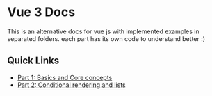 # Vue 3 Docs
This is an alternative docs for vue js with implemented examples in separated folders.
each part has its own code to understand better :)

## Quick Links
* <a href="https://github.com/sinarajabpour1998/vue-docs/tree/master/Basics%20and%20Core%20concepts">Part 1: Basics and Core concepts</a>
* <a href="https://github.com/sinarajabpour1998/vue-docs/tree/master/Conditional%20rendering%20and%20lists">Part 2: Conditional rendering and lists</a>